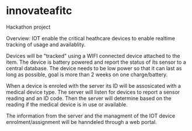 # innovateafitc
Hackathon project

Overview:
IOT enable the critical heathcare devices to enable realtime tracking of usage and availablity.

Devices will be "tracked" using a WIFI connected device attached to the item. The device is battery powered and report the status of its sensor to a central database. 
The device needs to be low power so that it can last as long as possible, goal is more than 2 weeks on one charge/battery.

When a device is enroled with the server its ID will be assosicated with a medical device type. The server will listen for devices to report a sensor reading and an ID code. 
Then the server will determine based on the reading if the medical device is in use or available. 

The information from the server and the managment of the IOT device enrolment/assignment will be hanndeled through a web portal.
